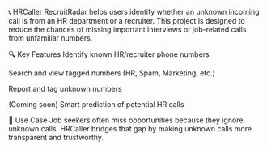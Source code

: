 📞 HRCaller
RecruitRadar helps users identify whether an unknown incoming call is from an HR department or a recruiter. This project is designed to reduce the chances of missing important interviews or job-related calls from unfamiliar numbers.

🔍 Key Features
Identify known HR/recruiter phone numbers

Search and view tagged numbers (HR, Spam, Marketing, etc.)

Report and tag unknown numbers

(Coming soon) Smart prediction of potential HR calls

💼 Use Case
Job seekers often miss opportunities because they ignore unknown calls. HRCaller bridges that gap by making unknown calls more transparent and trustworthy.
